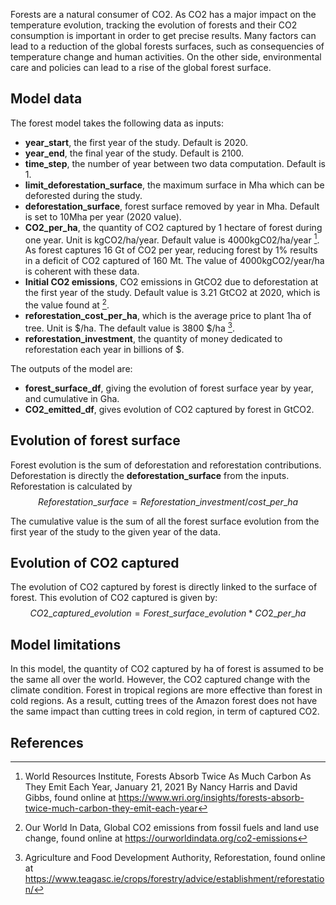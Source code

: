 Forests are a natural consumer of CO2. As CO2 has a major impact on the temperature evolution, tracking the evolution of forests and their CO2 consumption is important in order to get precise results.
Many factors can lead to a reduction of the global forests surfaces, such as consequencies of temperature change and human activities. On the other side, environmental care and policies can lead to a rise of the global forest surface.

## Model data

The forest model takes the following data as inputs:

- **year_start**, the first year of the study. Default is 2020.
- **year_end**, the final year of the study. Default is 2100.
- **time_step**, the number of year between two data computation. Default is 1.
- **limit_deforestation_surface**, the maximum surface in Mha which can be deforested during the study.
- **deforestation_surface**, forest surface removed by year in Mha. Default is set to 10Mha per year (2020 value).
- **CO2_per_ha**, the quantity of CO2 captured by 1 hectare of forest during one year. Unit is kgCO2/ha/year. Default value is 4000kgC02/ha/year [^1].
As forest captures 16 Gt of CO2 per year, reducing forest by 1% results in a deficit of CO2 captured of 160 Mt. The value of 4000kgCO2/year/ha is coherent with these data.
- **Initial CO2 emissions**, CO2 emissions in GtCO2 due to deforestation at the first year of the study. Default value is 3.21 GtCO2 at 2020, which is the value found at [^2].
- **reforestation_cost_per_ha**, which is the average price to plant 1ha of tree. Unit is $/ha. The default value is 3800 $/ha [^3].
- **reforestation_investment**, the quantity of money dedicated to reforestation each year in billions of $.

The outputs of the model are:

- **forest_surface_df**, giving the evolution of forest surface year by year, and cumulative in Gha.
- **CO2_emitted_df**, gives evolution of CO2 captured by forest in GtCO2.

## Evolution of forest surface

Forest evolution is the sum of deforestation and reforestation contributions.
Deforestation is directly the **deforestation_surface** from the inputs.
Reforestation is calculated by
$$Reforestation\_surface = Reforestation\_investment / cost\_per\_ha$$

The cumulative value is the sum of all the forest surface evolution from the first year of the study to the given year of the data.

## Evolution of CO2 captured
The evolution of CO2 captured by forest is directly linked to the surface of forest. This evolution of CO2 captured is given by:
$$CO2\_captured\_evolution = Forest\_surface\_evolution * CO2\_per\_ha$$

## Model limitations
In this model, the quantity of CO2 captured by ha of forest is assumed to be the same all over the world.  However, the CO2 captured change with the climate condition. Forest in tropical regions are more effective than forest in cold regions. As a result, cutting trees of the Amazon forest does not have the same impact than cutting trees in cold region, in term of captured CO2.

## References

[^1]: World Resources Institute, Forests Absorb Twice As Much Carbon As They Emit Each Year, January 21, 2021 By Nancy Harris and David Gibbs, found online at https://www.wri.org/insights/forests-absorb-twice-much-carbon-they-emit-each-year
[^2]: Our World In Data, Global CO2 emissions from fossil fuels and land use change, found online at https://ourworldindata.org/co2-emissions
[^3]: Agriculture and Food Development Authority, Reforestation, found online at https://www.teagasc.ie/crops/forestry/advice/establishment/reforestation/
